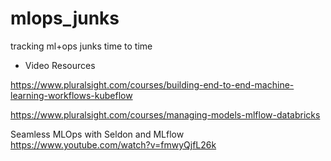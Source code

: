 # mlops_junks
tracking ml+ops junks time to time


- Video Resources

https://www.pluralsight.com/courses/building-end-to-end-machine-learning-workflows-kubeflow

https://www.pluralsight.com/courses/managing-models-mlflow-databricks

Seamless MLOps with Seldon and MLflow
https://www.youtube.com/watch?v=fmwyQjfL26k

